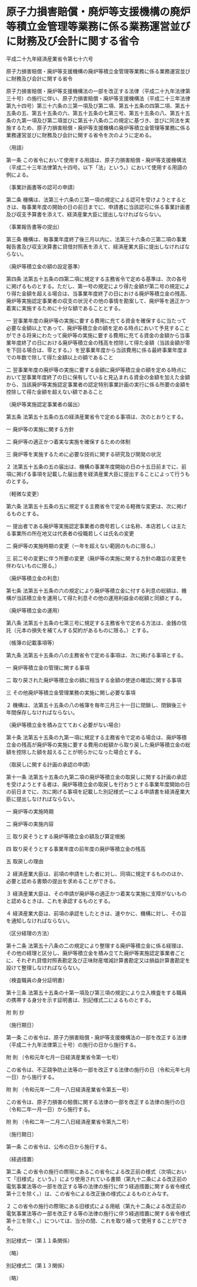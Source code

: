# 原子力損害賠償・廃炉等支援機構の廃炉等積立金管理等業務に係る業務運営並びに財務及び会計に関する省令

平成二十九年経済産業省令第七十六号

原子力損害賠償・廃炉等支援機構の廃炉等積立金管理等業務に係る業務運営並びに財務及び会計に関する省令

原子力損害賠償・廃炉等支援機構法の一部を改正する法律（平成二十九年法律第三十号）の施行に伴い、原子力損害賠償・廃炉等支援機構法（平成二十三年法律第九十四号）第三十六条の三第一項及び第二項、第五十五条の四第二項、第五十五条の五、第五十五条の六、第五十五条の七第三号、第五十五条の八、第五十五条の九第一項及び第二項並びに第五十八条の二の規定に基づき、並びに同法を実施するため、原子力損害賠償・廃炉等支援機構の廃炉等積立金管理等業務に係る業務運営並びに財務及び会計に関する省令を次のように定める。

（用語）

第一条 この省令において使用する用語は、原子力損害賠償・廃炉等支援機構法（平成二十三年法律第九十四号。以下「法」という。）において使用する用語の例による。

（事業計画書等の認可の申請）

第二条 機構は、法第三十六条の三第一項の規定による認可を受けようとするときは、毎事業年度の開始の日の前日までに、申請書に当該認可に係る事業計画書及び収支予算書を添えて、経済産業大臣に提出しなければならない。

（事業報告書等の提出）

第三条 機構は、毎事業年度終了後三月以内に、法第三十六条の三第二項の事業報告書及び収支決算書に貸借対照表を添えて、経済産業大臣に提出しなければならない。

（廃炉等積立金の額の設定基準）

第四条 法第五十五条の四第二項に規定する主務省令で定める基準は、次の各号に掲げるものとする。ただし、第一号の規定により得た金額が第二号の規定により得た金額を超える場合は、当事業年度終了の日における廃炉等積立金の残高、廃炉等実施認定事業者の収支の状況その他の事情を勘案して、廃炉等を適正かつ着実に実施するために十分な額であることとする。

一 翌事業年度の廃炉等の実施に要する費用に充てる資金を確保するに当たって必要な金額以上であって、廃炉等積立金の額を定める時点において予見することができる将来にわたって廃炉等の実施に要する費用に充てる資金の金額から当事業年度終了の日における廃炉等積立金の残高を控除して得た金額（当該金額が零を下回る場合は、零とする。）を翌事業年度から当該費用に係る最終事業年度までの年数で除して得た金額以上の額であること

二 翌事業年度の廃炉等の実施に要する金額に廃炉等積立金の額を定める時点において翌事業年度終了の日に保有していると見込まれる資金の金額を加えた金額から、当該廃炉等実施認定事業者の認定特別事業計画の実行に係る所要の金額を控除して得た金額を超えない額であること

（廃炉等実施認定事業者の届出）

第五条 法第五十五条の五の経済産業省令で定める事項は、次のとおりとする。

一 廃炉等の実施に関する方針

二 廃炉等の適正かつ着実な実施を確保するための体制

三 廃炉等を実施するために必要な技術に関する研究及び開発の状況

２ 法第五十五条の五の届出は、機構の事業年度開始の日の十五日前までに、前項に掲げる事項を記載した届出書を経済産業大臣に提出することによって行うものとする。

（軽微な変更）

第六条 法第五十五条の五に規定する主務省令で定める軽微な変更は、次に掲げるものとする。

一 提出者である廃炉等実施認定事業者の商号若しくは名称、本店若しくは主たる事業所の所在地又は代表者の役職若しくは氏名の変更

二 廃炉等の実施時期の変更（一年を超えない範囲のものに限る。）

三 前二号の変更に伴う所要の変更（廃炉等の実施に関する方針の趣旨の変更を伴わないものに限る。）

（廃炉等積立金の利息）

第七条 法第五十五条の六の規定により廃炉等積立金に付する利息の総額は、機構が当該積立金を運用して得た利息その他の運用利益金の総額と同額とする。

（廃炉等積立金の運用）

第八条 法第五十五条の七第三号に規定する主務省令で定める方法は、金銭の信託（元本の損失を補てんする契約があるものに限る。）とする。

（帳簿の記載事項等）

第九条 法第五十五条の八の主務省令で定める事項は、次に掲げる事項とする。

一 廃炉等積立金の管理に関する事項

二 取り戻された廃炉等積立金の額に相当する金額の使途の確認に関する事項

三 その他廃炉等積立金管理業務の実施に関し必要な事項

２ 機構は、法第五十五条の八の帳簿を毎年三月三十一日に閉鎖し、閉鎖後三十年間保存しなければならない。

（廃炉等積立金を積み立てておく必要がない場合）

第十条 法第五十五条の九第一項に規定する主務省令で定める場合は、廃炉等積立金の残高が廃炉等の実施に要する費用の総額から取り戻した廃炉等積立金の総額を控除した額を超えることが明らかになった場合とする。

（取戻しに関する計画の承認の申請）

第十一条 法第五十五条の九第二項の廃炉等積立金の取戻しに関する計画の承認を受けようとする者は、廃炉等積立金の取戻しを行おうとする事業年度開始の日の前日までに、次に掲げる事項を記載した別記様式一による申請書を経済産業大臣に提出しなければならない。

一 廃炉等の実施時期

二 廃炉等の実施内容

三 取り戻そうとする廃炉等積立金の額及び算定根拠

四 取り戻そうとする事業年度の前年度の廃炉等積立金の残高

五 取戻しの理由

２ 経済産業大臣は、前項の申請をした者に対し、同項に規定するもののほか、必要と認める書類の提出を求めることができる。

３ 経済産業大臣は、その申請が廃炉等の適正かつ着実な実施に支障がないものと認めるときは、これを承認するものとする。

４ 経済産業大臣は、前項の承認をしたときは、速やかに、機構に対し、その旨を通知しなければならない。

（区分経理の方法）

第十二条 法第五十八条の二の規定により整理する廃炉等積立金に係る経理は、その他の経理と区分し、廃炉等積立金を積み立てた廃炉等実施認定事業者ごとに、それぞれ貸借対照表勘定及び正味財産増減計算書勘定又は損益計算書勘定を設けて整理しなければならない。

（検査職員の身分証明書）

第十三条 法第五十五条の十第一項及び第三項の規定により立入検査をする職員の携帯する身分を示す証明書は、別記様式二によるものとする。

附 則 抄

（施行期日）

第一条 この省令は、原子力損害賠償・廃炉等支援機構法の一部を改正する法律（平成二十九年法律第三十号）の施行の日から施行する。

附 則 （令和元年七月一日経済産業省令第一七号）

この省令は、不正競争防止法等の一部を改正する法律の施行の日（令和元年七月一日）から施行する。

附 則 （令和元年一二月一八日経済産業省令第五一号）

この省令は、原子力損害の賠償に関する法律の一部を改正する法律の施行の日（令和二年一月一日）から施行する。

附 則 （令和二年一二月二八日経済産業省令第九二号）

（施行期日）

第一条 この省令は、公布の日から施行する。

（経過措置）

第二条 この省令の施行の際現にあるこの省令による改正前の様式（次項において「旧様式」という。）により使用されている書類（第九十二条による改正前の電気事業法等の一部を改正する等の法律の施行に伴う経過措置に関する省令様式第十三を除く。）は、この省令による改正後の様式によるものとみなす。

２ この省令の施行の際現にある旧様式による用紙（第九十二条による改正前の電気事業法等の一部を改正する等の法律の施行に伴う経過措置に関する省令様式第十三を除く。）については、当分の間、これを取り繕って使用することができる。

別記様式一（第１１条関係）

（略）

別記様式二（第１３関係）

（略）
